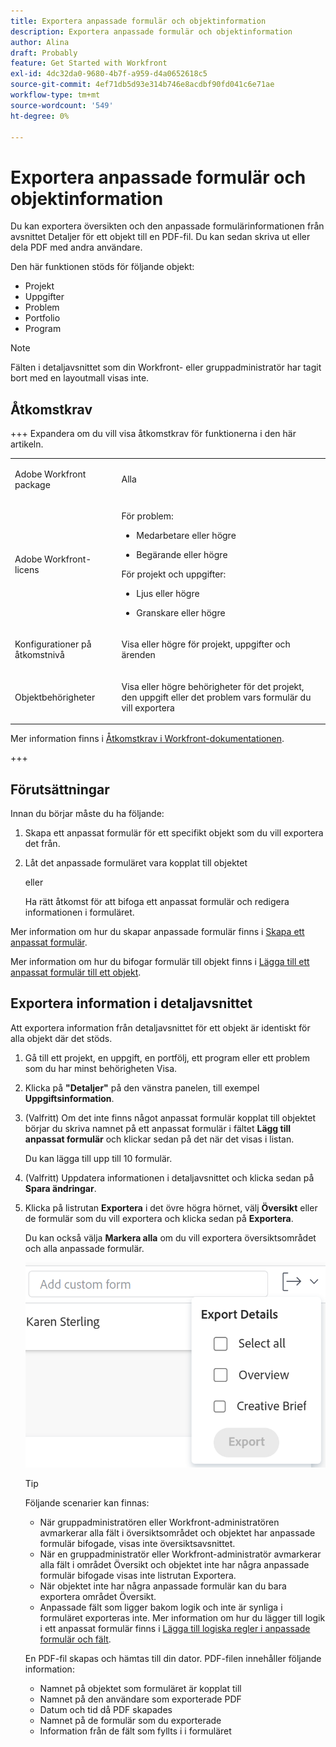 ```yaml
---
title: Exportera anpassade formulär och objektinformation
description: Exportera anpassade formulär och objektinformation
author: Alina
draft: Probably
feature: Get Started with Workfront
exl-id: 4dc32da0-9680-4b7f-a959-d4a0652618c5
source-git-commit: 4ef71db5d93e314b746e8acdbf90fd041c6e71ae
workflow-type: tm+mt
source-wordcount: '549'
ht-degree: 0%

---
```


# Exportera anpassade formulär och objektinformation

<!--Audited: 10/2025-->

Du kan exportera översikten och den anpassade formulärinformationen från avsnittet Detaljer för ett objekt till en PDF-fil. Du kan sedan skriva ut eller dela PDF med andra användare.

Den här funktionen stöds för följande objekt:

* Projekt
* Uppgifter
* Problem
* Portfolio
* Program

<!--
* Billing records</p> <p>After you open a billing record on a project, you can use the Details area to attach a custom form to the record and fill it out. You can also export billing record information from the Details area.</p> </li>
  -->

>[!NOTE]
>
>Fälten i detaljavsnittet som din Workfront- eller gruppadministratör har tagit bort med en layoutmall visas inte.

## Åtkomstkrav

+++ Expandera om du vill visa åtkomstkrav för funktionerna i den här artikeln.

<table style="table-layout:auto"> 
 <col> 
 <col> 
 <tbody> 
  <tr> 
   <td role="rowheader"> <p>Adobe Workfront package</p> </td> 
   <td>Alla</td> 
  </tr> 
  <tr> 
   <td role="rowheader"> <p>Adobe Workfront-licens</p> </td> 
   <td><p>För problem:</p>
   <ul><li><p>Medarbetare eller högre</p></li>
   <li><p>Begärande eller högre</p> </li></ul>
   <p>För projekt och uppgifter:</p>
   <ul><li><p>Ljus eller högre</p></li>
   <li><p>Granskare eller högre</p></li></ul>
    </td> 
  </tr> 
  <tr> 
   <td role="rowheader">Konfigurationer på åtkomstnivå</td> 
   <td> <p>Visa eller högre för projekt, uppgifter och ärenden</p>  </td> 
  </tr> 
  <tr> 
   <td role="rowheader"> <p>Objektbehörigheter</p> </td> 
   <td> <p>Visa eller högre behörigheter för det projekt, den uppgift eller det problem vars formulär du vill exportera</p> </td> 
  </tr> 
 </tbody> 
</table>

Mer information finns i [Åtkomstkrav i Workfront-dokumentationen](/help/quicksilver/administration-and-setup/add-users/access-levels-and-object-permissions/access-level-requirements-in-documentation.md).

+++

<!--Old:
<table style="table-layout:auto"> 
 <col> 
 <col> 
 <tbody> 
  <tr> 
   <td role="rowheader"> <p>Adobe Workfront plan*</p> </td> 
   <td>Any</td> 
  </tr> 
  <tr> 
   <td role="rowheader"> <p>Adobe Workfront license*</p> </td> 
   <td> <p>Request or higher for issues</p> <p>Review or higher for projects and tasks</p> </td> 
  </tr> 
  <tr data-mc-conditions=""> 
   <td role="rowheader"><strong>Access level configurations*</strong> </td> 
   <td> <p>View or higher for Projects, Tasks, and Issues</p> <p>Note: If you still don't have access, ask your Workfront administrator if they set additional restrictions in your access level. For information on how a Workfront administrator can change your access level, see <a href="../../administration-and-setup/add-users/configure-and-grant-access/create-modify-access-levels.md" class="MCXref xref">Create or modify custom access levels</a>.</p> </td> 
  </tr> 
  <tr data-mc-conditions=""> 
   <td role="rowheader"> <p>Object permissions</p> </td> 
   <td> <p>View or higher permissions to the project, task, or issue whose form you want to export</p> <p>For information on requesting additional access, see <a href="../../workfront-basics/grant-and-request-access-to-objects/request-access.md" class="MCXref xref">Request access to objects </a>.</p> </td> 
  </tr> 
 </tbody> 
</table>-->

## Förutsättningar

Innan du börjar måste du ha följande:

1. Skapa ett anpassat formulär för ett specifikt objekt som du vill exportera det från.
1. Låt det anpassade formuläret vara kopplat till objektet

   eller

   Ha rätt åtkomst för att bifoga ett anpassat formulär och redigera informationen i formuläret.

Mer information om hur du skapar anpassade formulär finns i [Skapa ett anpassat formulär](/help/quicksilver/administration-and-setup/customize-workfront/create-manage-custom-forms/form-designer/design-a-form/design-a-form.md).

Mer information om hur du bifogar formulär till objekt finns i [Lägga till ett anpassat formulär till ett objekt](../../workfront-basics/work-with-custom-forms/add-a-custom-form-to-an-object.md).

## Exportera information i detaljavsnittet

Att exportera information från detaljavsnittet för ett objekt är identiskt för alla objekt där det stöds.

1. Gå till ett projekt, en uppgift, en portfölj, ett program eller ett problem som du har minst behörigheten Visa.
1. Klicka på **&quot;Detaljer&quot;** på den vänstra panelen, till exempel **Uppgiftsinformation**.
1. (Valfritt) Om det inte finns något anpassat formulär kopplat till objektet börjar du skriva namnet på ett anpassat formulär i fältet **Lägg till anpassat formulär** och klickar sedan på det när det visas i listan.

   Du kan lägga till upp till 10 formulär.

1. (Valfritt) Uppdatera informationen i detaljavsnittet och klicka sedan på **Spara ändringar**.
1. Klicka på listrutan **Exportera** i det övre högra hörnet, välj **Översikt** eller de formulär som du vill exportera och klicka sedan på **Exportera**.

   Du kan också välja **Markera alla** om du vill exportera översiktsområdet och alla anpassade formulär.

   ![](assets/export-custom-form-button-menu.png)

   >[!TIP]
   >
   >Följande scenarier kan finnas:
   >
   >   * När gruppadministratören eller Workfront-administratören avmarkerar alla fält i översiktsområdet och objektet har anpassade formulär bifogade, visas inte översiktsavsnittet.
   >   * När en gruppadministratör eller Workfront-administratör avmarkerar alla fält i området Översikt och objektet inte har några anpassade formulär bifogade visas inte listrutan Exportera.
   >   * När objektet inte har några anpassade formulär kan du bara exportera området Översikt.
   >   * Anpassade fält som ligger bakom logik och inte är synliga i formuläret exporteras inte. Mer information om hur du lägger till logik i ett anpassat formulär finns i [Lägga till logiska regler i anpassade formulär och fält](/help/quicksilver/administration-and-setup/customize-workfront/create-manage-custom-forms/form-designer/design-a-form/display-skip-logic-form-designer.md).

   En PDF-fil skapas och hämtas till din dator. PDF-filen innehåller följande information:

   * Namnet på objektet som formuläret är kopplat till
   * Namnet på den användare som exporterade PDF
   * Datum och tid då PDF skapades
   * Namnet på de formulär som du exporterade
   * Information från de fält som fyllts i i formuläret
